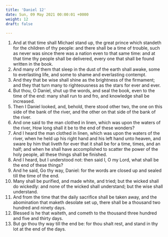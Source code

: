 ```yaml
---
title: 'Daniel 12'
date: Sun, 09 May 2021 00:00:01 +0000
weight: 12
draft: false
  
---
```


1. And at that time shall Michael stand up, the great prince which standeth for the children of thy people: and there shall be a time of trouble, such as never was since there was a nation even to that same time: and at that time thy people shall be delivered, every one that shall be found written in the book.
2. And many of them that sleep in the dust of the earth shall awake, some to everlasting life, and some to shame and everlasting contempt.
3. And they that be wise shall shine as the brightness of the firmament; and they that turn many to righteousness as the stars for ever and ever.
4. But thou, O Daniel, shut up the words, and seal the book, even to the time of the end: many shall run to and fro, and knowledge shall be increased.
5. Then I Daniel looked, and, behold, there stood other two, the one on this side of the bank of the river, and the other on that side of the bank of the river.
6. And one said to the man clothed in linen, which was upon the waters of the river, How long shall it be to the end of these wonders?
7. And I heard the man clothed in linen, which was upon the waters of the river, when he held up his right hand and his left hand unto heaven, and sware by him that liveth for ever that it shall be for a time, times, and an half; and when he shall have accomplished to scatter the power of the holy people, all these things shall be finished.
8. And I heard, but I understood not: then said I, O my Lord, what shall be the end of these things?
9. And he said, Go thy way, Daniel: for the words are closed up and sealed till the time of the end.
10. Many shall be purified, and made white, and tried; but the wicked shall do wickedly: and none of the wicked shall understand; but the wise shall understand.
11. And from the time that the daily sacrifice shall be taken away, and the abomination that maketh desolate set up, there shall be a thousand two hundred and ninety days.
12. Blessed is he that waiteth, and cometh to the thousand three hundred and five and thirty days.
13. But go thou thy way till the end be: for thou shalt rest, and stand in thy lot at the end of the days.
